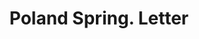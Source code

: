 ---
doi: 10.7916/D8J11F8P
date_other: '1890'
date_other_textual: 1890-1899
form: correspondence
genre:
- Letters (correspondence)
name:
- Poland Spring
object_in_context_url: https://biggert.cul.columbia.edu/items/view/ave_biggert_00598
subject_hierarchical_geographic:
- South Poland, Maine, United States
subject_name:
- Poland Spring
title: Poland Spring. Letter
sort_title: Poland Spring. Letter
call_number: ave_biggert_00598
coordinates:
- 44.06055555555555,-70.39361111111111
pid: ave_biggert_00598
identifiers: ave_biggert_00598
thumbnail: https://derivativo-3.library.columbia.edu/iiif/2/ldpd:343569/full/!256,256/0/native.jpg
permalink: "/items/ave_biggert_00598/"
layout: iiif-image-page
---